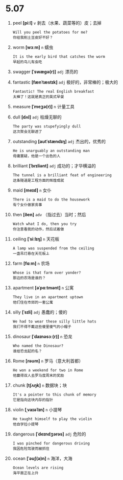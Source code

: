 # 5.07

1. peel **[piːl]** `v` 剥去（水果、蔬菜等的）皮；去掉

   ```
   Will you peel the potatoes for me?
   你给我削土豆皮好不好？
   ```

2. worm **[wɜːm]** `n` 蠕虫

   ```
   It is the early bird that catches the worm
   早起的鸟儿有虫吃
   ```

3. swagger **[ˈswæɡə(r)]** `adj` 漂亮的

4. fantastic **[fænˈtæstɪk]** `adj` 极好的，非常棒的；极大的

   ```
   Fantastic! The real English breakfast
   太棒了！这就是真正的英式早餐
   ```

5. measure **[ˈmeʒə(r)]** `n` 计量工具

6. dull **[dʌl]** `adj` 枯燥无聊的

   ```
   The party was stupefyingly dull
   这次聚会无聊透了
   ```

7. outstanding **[aʊtˈstændɪŋ]** `adj` 杰出的，优秀的

   ```
   He is unarguably an outstanding man
   毋庸置疑，他是一个出色的人
   ```

8. brilliant **[ˈbrɪliənt]** `adj` 成功的；才华横溢的

   ```
   The tunnel is a brilliant feat of engineering
   这条隧道是工程方面的辉煌成就
   ```

9. maid **[meɪd]** `n` 女仆

   ```
   There is a maid to do the housework
   有个女仆做家务事
   ```

10. then **[ðen]** `adv` （指过去）当时；然后

    ```
    Watch what I do, then you try
    你注意看我的动作，然后试着做
    ```

11. ceiling **[ˈsiːlɪŋ]** `n` 天花板

    ```
    A lamp was suspended from the ceiling
    一盏吊灯悬在天花板上
    ```

12. farm **[fɑːm]** `n` 农场

    ```
    Whose is that farm over yonder?
    那边的农场是谁的？
    ```

13. apartment **[əˈpɑːtmənt]** `n` 公寓

    ```
    They live in an apartment uptown
    他们住在市郊的一套公寓
    ```

14. silly **[ˈsɪli]** `adj` 愚蠢的；傻的

    ```
    We had to wear these silly little hats
    我们不得不戴这些傻里傻气的小帽子
    ```

15. dinosaur **[ˈdaɪnəsɔː(r)]** `n` 恐龙

    ```
    Who named the Dinosaur?
    谁给恐龙起的名？
    ```

16. Rome **[rəʊm]** `n` 罗马（意大利首都）

    ```
    He won a weekend for two in Rome
    他赢得双人去罗马度周末的奖励
    ```

17. chunk **[tʃʌŋk]** `n` 数据块；块

    ```
    It's a pointer to this chunk of memory
    它是指向这块内存的指针
    ```

18. violin **[ˌvaɪəˈlɪn]** `n` 小提琴

    ```
    He taught himself to play the violin
    他自学拉小提琴
    ```

19. dangerous **[ˈdeɪndʒərəs]** `adj` 危险的

    ```
    I was pinched for dangerous driving
    我因危险驾驶而被抓住
    ```

20. ocean **[ˈəʊʃ(ə)n]** `n` 海洋，大海
    ```
    Ocean levels are rising
    海平面正在上升
    ```
